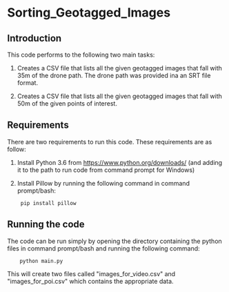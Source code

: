 # Sorting_Geotagged_Images

## Introduction

This code performs to the following two main tasks:

1) Creates a CSV file that lists all the given geotagged images that fall with 35m of the drone path. The drone path was provided ina an SRT file format.

2) Creates a CSV file that lists all the given geotagged images that fall with 50m of the given points of interest.

## Requirements

There are two requirements to run this code. These requirements are as follow:

1) Install Python 3.6 from https://www.python.org/downloads/ (and adding it to the path to run code from command prompt for Windows)

2) Install Pillow by running the following command in command prompt/bash:
		
		pip install pillow
		
## Running the code

The code can be run simply by opening the directory containing the python files in command prompt/bash and running the following command:

		python main.py
		
This will create two files called "images_for_video.csv" and "images_for_poi.csv" which contains the appropriate data.
